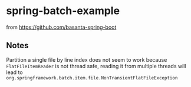 # spring-batch-example

from https://github.com/basanta-spring-boot

## Notes

Partition a single file by line index does not seem to work because ```FlatFileItemReader``` is not thread safe, reading
it from multiple threads will lead
to ```org.springframework.batch.item.file.NonTransientFlatFileException```
